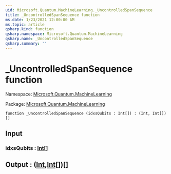 ```yaml
---
uid: Microsoft.Quantum.MachineLearning._UncontrolledSpanSequence
title: _UncontrolledSpanSequence function
ms.date: 1/23/2021 12:00:00 AM
ms.topic: article
qsharp.kind: function
qsharp.namespace: Microsoft.Quantum.MachineLearning
qsharp.name: _UncontrolledSpanSequence
qsharp.summary: ''
---
```


# _UncontrolledSpanSequence function

Namespace: [Microsoft.Quantum.MachineLearning](xref:Microsoft.Quantum.MachineLearning)

Package: [Microsoft.Quantum.MachineLearning](https://nuget.org/packages/Microsoft.Quantum.MachineLearning)




```qsharp
function _UncontrolledSpanSequence (idxsQubits : Int[]) : (Int, Int[])[]
```


## Input

### idxsQubits : [Int](xref:microsoft.quantum.lang-ref.int)[]





## Output : ([Int](xref:microsoft.quantum.lang-ref.int),[Int](xref:microsoft.quantum.lang-ref.int)[])[]

